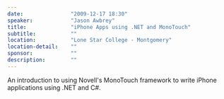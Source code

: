 ```yaml
---
date:               "2009-12-17 18:30"
speaker:            "Jason Awbrey"
title:              "iPhone Apps using .NET and MonoTouch"
subtitle:           ""
location:           "Lone Star College - Montgomery"
location-detail:    ""
sponsor:            ""
description:        ""
---
```

An introduction to using Novell's MonoTouch framework to write iPhone applications using .NET and C#.


